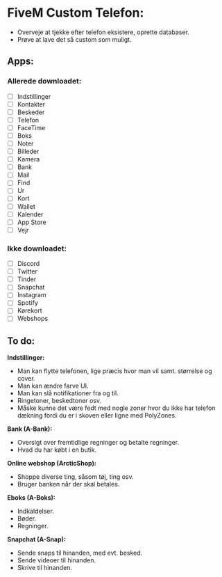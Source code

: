 # FiveM Custom Telefon:
- Overveje at tjekke efter telefon eksistere, oprette databaser.
- Prøve at lave det så custom som muligt.

## Apps:
### Allerede downloadet:
- [ ] Indstillinger
- [ ] Kontakter
- [ ] Beskeder
- [ ] Telefon
- [ ] FaceTime
- [ ] Boks
- [ ] Noter
- [ ] Billeder
- [ ] Kamera
- [ ] Bank
- [ ] Mail
- [ ] Find
- [ ] Ur
- [ ] Kort
- [ ] Wallet
- [ ] Kalender
- [ ] App Store
- [ ] Vejr

### Ikke downloadet:
- [ ] Discord
- [ ] Twitter
- [ ] Tinder
- [ ] Snapchat
- [ ] Instagram
- [ ] Spotify
- [ ] Kørekort
- [ ] Webshops

## To do:
**Indstillinger:**
- Man kan flytte telefonen, lige præcis hvor man vil samt. størrelse og cover.
- Man kan ændre farve UI.
- Man kan slå notifikationer fra og til.
- Ringetoner, beskedtoner osv.
- Måske kunne det være fedt med nogle zoner hvor du ikke har telefon dækning fordi du er i skoven eller ligne med PolyZones.

**Bank (A-Bank):**
- Oversigt over fremtidlige regninger og betalte regninger.
- Hvad du har købt i en butik.

**Online webshop (ArcticShop):**
- Shoppe diverse ting, såsom tøj, ting osv.
- Bruger banken når der skal betales.

**Eboks (A-Boks):**
- Indkaldelser.
- Bøder.
- Regninger.

**Snapchat (A-Snap):**
- Sende snaps til hinanden, med evt. besked.
- Sende videoer til hinanden.
- Skrive til hinanden.
